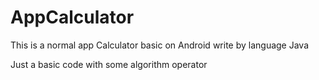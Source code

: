# AppCalculator
This is a normal app Calculator basic on Android write by language Java

Just a basic code with some algorithm operator 
